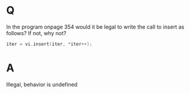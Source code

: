 # Q
In the program onpage 354 would it be legal to write the call
to insert as follows? If not, why not?
```c++
iter = vi.insert(iter, *iter++);
```

# A
Illegal, behavior is undefined